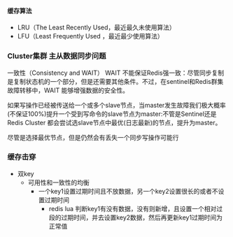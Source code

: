 #### 缓存算法
- LRU（The Least Recently Used，最近最久未使用算法）
- LFU（Least Frequently Used ，最近最少使用算法）


### Cluster集群 主从数据同步问题



一致性（Consistency and WAIT）
WAIT 不能保证Redis强一致：尽管同步复制是复制状态机的一个部分，但是还需要其他条件。不过，在sentinel和Redis群集故障转移中，WAIT 能够增强数据的安全性。

如果写操作已经被传送给一个或多个slave节点，当master发生故障我们极大概率(不保证100%)提升一个受到写命令的slave节点为master:不管是Sentinel还是Redis Cluster 都会尝试选slave节点中最优(日志最新)的节点，提升为master。

尽管是选择最优节点，但是仍然会有丢失一个同步写操作可能行



### 缓存击穿
- 双key
    - 可用性和一致性的均衡
        - 一个key1设置过期时间且不放数据，另一个key2设置很长的或者不设置过期时间
            - redis lua 判断key1有没有数据，没有则新增，且设置一个相对过段的过期时间，并去设置key2数据，然后再更新key1过期时间为正常值